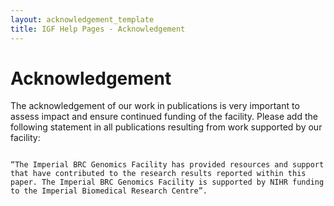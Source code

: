 ```yaml
---
layout: acknowledgement_template
title: IGF Help Pages - Acknowledgement
---
```


# Acknowledgement

The acknowledgement of our work in publications is very important to assess impact and ensure continued funding of the facility. Please add the following statement in all publications resulting from work supported by our facility:

<pre><code>
“The Imperial BRC Genomics Facility has provided resources and support that have contributed to the research results reported within this paper. The Imperial BRC Genomics Facility is supported by NIHR funding to the Imperial Biomedical Research Centre”.
</code></pre>
